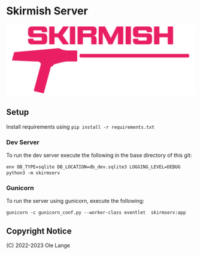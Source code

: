# Skirmish Server

![Skirmish Logo - Showing the Text Skirmish and a phaser](https://raw.githubusercontent.com/skrmsh/skirmish-assets/main/logo/Logo_TextUnderlinedNoBackground.svg)

## Setup

Install requirements using `pip install -r requirements.txt`

### Dev Server

To run the dev server execute the following in the base directory of this git:

```
env DB_TYPE=sqlite DB_LOCATION=db_dev.sqlite3 LOGGING_LEVEL=DEBUG python3 -m skirmserv
```

### Gunicorn

To run the server using gunicorn, execute the following:

```
gunicorn -c gunicorn_conf.py --worker-class eventlet  skirmserv:app
```

## Copyright Notice

(C) 2022-2023 Ole Lange
